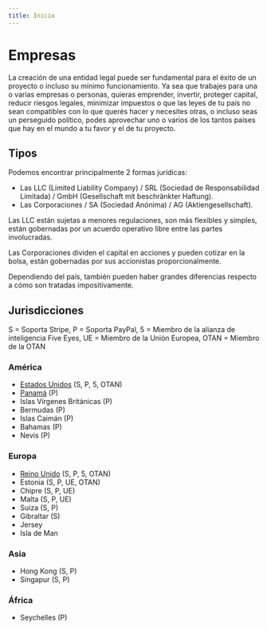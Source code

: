 ```yaml
---
title: Inicio
---
```


# Empresas

La creación de una entidad legal puede ser fundamental para el éxito de un proyecto o incluso su mínimo funcionamiento. Ya sea que trabajes para una o varias empresas o personas, quieras emprender, invertir, proteger capital, reducir riesgos legales, minimizar impuestos o que las leyes de tu país no sean compatibles con lo que querés hacer y necesites otras, o incluso seas un perseguido político, podes aprovechar uno o varios de los tantos países que hay en el mundo a tu favor y el de tu proyecto.

## Tipos

Podemos encontrar principalmente 2 formas jurídicas:

- Las LLC (Limited Liability Company) / SRL (Sociedad de Responsabilidad Limitada) / GmbH (Gesellschaft mit beschränkter Haftung).
- Las Corporaciones / SA (Sociedad Anónima) / AG (Aktiengesellschaft).

Las LLC están sujetas a menores regulaciones, son más flexibles y simples, están gobernadas por un acuerdo operativo libre entre las partes involucradas.

Las Corporaciones dividen el capital en acciones y pueden cotizar en la bolsa, están gobernadas por sus accionistas proporcionalmente.

Dependiendo del país, también pueden haber grandes diferencias respecto a cómo son tratadas impositivamente.

## Jurisdicciones

S = Soporta Stripe, P = Soporta PayPal, 5 = Miembro de la alianza de inteligencia Five Eyes, UE = Miembro de la Unión Europea, OTAN = Miembro de la OTAN

### América

- [Estados Unidos](eeuu/) (S, P, 5, OTAN)
- [Panamá](panama/) (P)
- Islas Vírgenes Británicas (P)
- Bermudas (P)
- Islas Caimán (P)
- Bahamas (P)
- Nevis (P)

### Europa

- [Reino Unido](uk/) (S, P, 5, OTAN)
- Estonia (S, P, UE, OTAN)
- Chipre (S, P, UE)
- Malta (S, P, UE)
- Suiza (S, P)
- Gibraltar (S)
- Jersey
- Isla de Man

### Asia

- Hong Kong (S, P)
- Singapur (S, P)

### África

- Seychelles (P)
